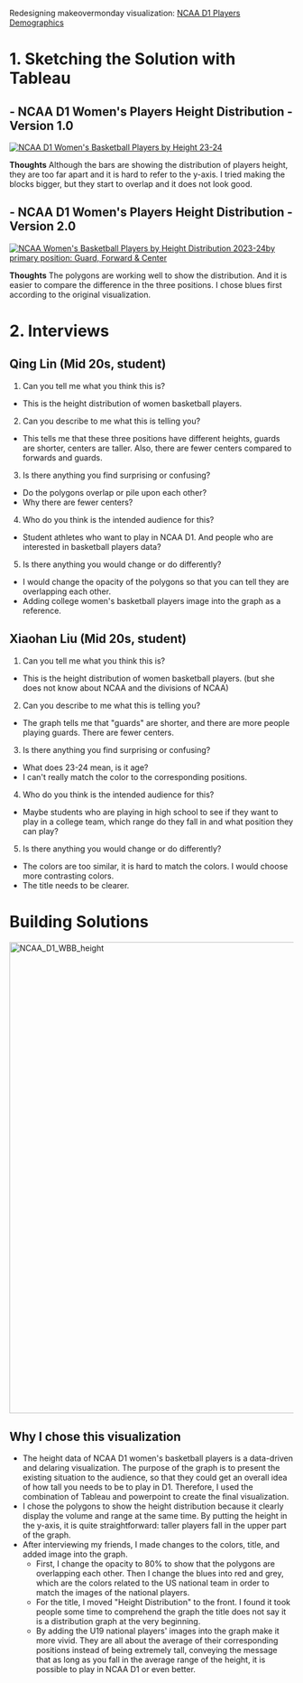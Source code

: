 Redesigning makeovermonday visualization:
[NCAA D1 Players Demographics](https://scholarshipstats.com/ncaa1basketbal)

# 1. Sketching the Solution with Tableau
## - NCAA D1 Women's Players Height Distribution - Version 1.0
<div class='tableauPlaceholder' id='viz1707181801693' style='position: relative'><noscript><a href='#'><img alt='NCAA D1 Women&#39;s Basketball Players by Height 23-24 ' src='https:&#47;&#47;public.tableau.com&#47;static&#47;images&#47;wb&#47;wbb_sketches&#47;wbbplayersheightv2&#47;1_rss.png' style='border: none' /></a></noscript><object class='tableauViz'  style='display:none;'><param name='host_url' value='https%3A%2F%2Fpublic.tableau.com%2F' /> <param name='embed_code_version' value='3' /> <param name='site_root' value='' /><param name='name' value='wbb_sketches&#47;wbbplayersheightv2' /><param name='tabs' value='no' /><param name='toolbar' value='yes' /><param name='static_image' value='https:&#47;&#47;public.tableau.com&#47;static&#47;images&#47;wb&#47;wbb_sketches&#47;wbbplayersheightv2&#47;1.png' /> <param name='animate_transition' value='yes' /><param name='display_static_image' value='yes' /><param name='display_spinner' value='yes' /><param name='display_overlay' value='yes' /><param name='display_count' value='yes' /><param name='language' value='zh-CN' /><param name='filter' value='publish=yes' /></object></div><script type='text/javascript'>var divElement = document.getElementById('viz1707181801693');var vizElement = divElement.getElementsByTagName('object')[0];vizElement.style.width='100%';vizElement.style.height=(divElement.offsetWidth*0.75)+'px';
var scriptElement = document.createElement('script');scriptElement.src = 'https://public.tableau.com/javascripts/api/viz_v1.js';vizElement.parentNode.insertBefore(scriptElement, vizElement);</script>

**Thoughts**
Although the bars are showing the distribution of players height, they are too far apart and it is hard to refer to the y-axis. I tried making the blocks bigger, but they start to overlap and it does not look good.

## - NCAA D1 Women's Players Height Distribution - Version 2.0
<div class='tableauPlaceholder' id='viz1707182373408' style='position: relative'><noscript><a href='#'><img alt='NCAA Women&#39;s Basketball Players by Height Distribution 2023-24by primary position: Guard, Forward &amp; Center ' src='https:&#47;&#47;public.tableau.com&#47;static&#47;images&#47;wb&#47;wbb_sketches&#47;wbbplayersheightbydivision&#47;1_rss.png' style='border: none' /></a></noscript><object class='tableauViz'  style='display:none;'><param name='host_url' value='https%3A%2F%2Fpublic.tableau.com%2F' /> <param name='embed_code_version' value='3' /> <param name='site_root' value='' /><param name='name' value='wbb_sketches&#47;wbbplayersheightbydivision' /><param name='tabs' value='no' /><param name='toolbar' value='yes' /><param name='static_image' value='https:&#47;&#47;public.tableau.com&#47;static&#47;images&#47;wb&#47;wbb_sketches&#47;wbbplayersheightbydivision&#47;1.png' /> <param name='animate_transition' value='yes' /><param name='display_static_image' value='yes' /><param name='display_spinner' value='yes' /><param name='display_overlay' value='yes' /><param name='display_count' value='yes' /><param name='language' value='zh-CN' /><param name='filter' value='publish=yes' /></object></div><script type='text/javascript'>var divElement = document.getElementById('viz1707182373408');var vizElement = divElement.getElementsByTagName('object')[0];vizElement.style.width='100%';vizElement.style.height=(divElement.offsetWidth*0.75)+'px';var scriptElement = document.createElement('script');scriptElement.src = 'https://public.tableau.com/javascripts/api/viz_v1.js';vizElement.parentNode.insertBefore(scriptElement, vizElement);</script>

**Thoughts**
The polygons are working well to show the distribution. And it is easier to compare the difference in the three positions. I chose blues first according to the original visualization.



# 2. Interviews
## Qing Lin (Mid 20s, student)
1. Can you tell me what you think this is?
- This is the height distribution of women basketball players. 
2. Can you describe to me what this is telling you?
- This tells me that these three positions have different heights, guards are shorter, centers are taller. Also, there are fewer centers compared to forwards and guards.
3. Is there anything you find surprising or confusing?
- Do the polygons overlap or pile upon each other? 
- Why there are fewer centers?
4. Who do you think is the intended audience for this?
- Student athletes who want to play in NCAA D1. And people who are interested in basketball players data?
5. Is there anything you would change or do differently?
- I would change the opacity of the polygons so that you can tell they are overlapping each other.
- Adding college women's basketball players image into the graph as a reference.

## Xiaohan Liu (Mid 20s, student)
1. Can you tell me what you think this is?
- This is the height distribution of women basketball players. (but she does not know about NCAA and the divisions of NCAA)
2. Can you describe to me what this is telling you?
- The graph tells me that "guards" are shorter, and there are more people playing guards. There are fewer centers.
3. Is there anything you find surprising or confusing?
- What does 23-24 mean, is it age? 
- I can't really match the color to the corresponding positions.
4. Who do you think is the intended audience for this?
- Maybe students who are playing in high school to see if they want to play in a college team, which range do they fall in and what position they can play?
5. Is there anything you would change or do differently?
- The colors are too similar, it is hard to match the colors. I would choose more contrasting colors.
- The title needs to be clearer.



# Building Solutions
<img width="835" alt="NCAA_D1_WBB_height" src="https://github.com/LexaZhong/repo/assets/156933041/8835ac15-b2c2-4555-98d1-68f3254d3fc6">

## Why I chose this visualization
- The height data of NCAA D1 women's basketball players is a data-driven and delaring visualization. The purpose of the graph is to present the existing situation to the audience, so that they could get an overall idea of how tall you needs to be to play in D1. Therefore, I used the combination of Tableau and powerpoint to create the final visualization.
- I chose the polygons to show the height distribution because it clearly display the volume and range at the same time. By putting the height in the y-axis, it is quite straightforward: taller players fall in the upper part of the graph. 
- After interviewing my friends, I made changes to the colors, title, and added image into the graph.
    - First, I change the opacity to 80% to show that the polygons are overlapping each other. Then I change the blues into red and grey, which are the colors related to the US national team in order to match the images of the national players.
    - For the title, I moved "Height Distribution" to the front. I found it took people some time to comprehend the graph the title does not say it is a distribution graph at the very beginning.
    - By adding the U19 national players' images into the graph make it more vivid. They are all about the average of their corresponding positions instead of being extremely tall, conveying the message that as long as you fall in the average range of the height, it is possible to play in NCAA D1 or even better.
